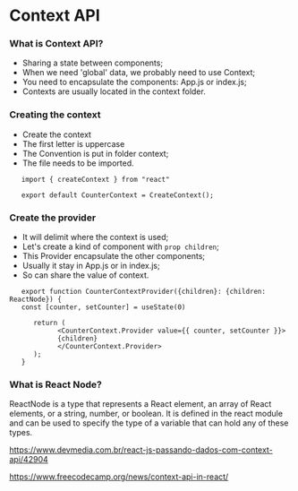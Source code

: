 # Context API

### What is Context API?

- Sharing a state between components;
- When we need 'global' data, we probably need to use Context;
- You need to encapsulate the components: App.js or index.js;
- Contexts are usually located in the context folder.

### Creating the context

- Create the context
- The first letter is uppercase
- The Convention is put in folder context;
- The file needs to be imported.

```
   import { createContext } from "react"

   export default CounterContext = CreateContext();
```

### Create the provider 
- It will delimit where the context is used; 
- Let's create a kind of component with `prop children`; 
- This Provider encapsulate the other components;
- Usually it stay in App.js or in index.js; 
- So can share the value of context.

```
   export function CounterContextProvider({children}: {children: ReactNode}) {
   const [counter, setCounter] = useState(0)

      return (
            <CounterContext.Provider value={{ counter, setCounter }}>
            {children}
            </CounterContext.Provider>
      );
   }
```


### What is React Node? 

ReactNode is a type that represents a React element, an array of React elements, or a string, number, or boolean. It is defined in the react module and can be used to specify the type of a variable that can hold any of these types.

https://www.devmedia.com.br/react-js-passando-dados-com-context-api/42904

https://www.freecodecamp.org/news/context-api-in-react/